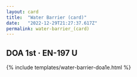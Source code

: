 ```yaml
---
layout: card
title:  "Water Barrier (card)"
date:   "2022-12-29T21:27:37.617Z"
permalink: water-barrier_(card)
---
```


## DOA 1st &middot; EN-197 U

{% include templates/water-barrier-doa1e.html %}
